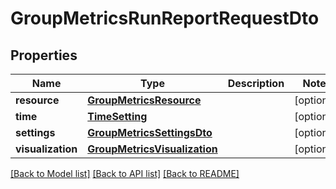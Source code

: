 # GroupMetricsRunReportRequestDto

## Properties
Name | Type | Description | Notes
------------ | ------------- | ------------- | -------------
**resource** | [**GroupMetricsResource**](GroupMetricsResource.md) |  | [optional] 
**time** | [**TimeSetting**](TimeSetting.md) |  | [optional] 
**settings** | [**GroupMetricsSettingsDto**](GroupMetricsSettingsDto.md) |  | [optional] 
**visualization** | [**GroupMetricsVisualization**](GroupMetricsVisualization.md) |  | [optional] 

[[Back to Model list]](../README.md#documentation-for-models) [[Back to API list]](../README.md#documentation-for-api-endpoints) [[Back to README]](../README.md)

